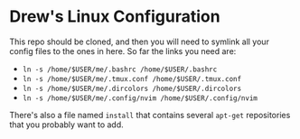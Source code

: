 # Drew's Linux Configuration

This repo should be cloned, and then you will need to symlink
all your config files to the ones in here. So far the links
you need are:

- `ln -s /home/$USER/me/.bashrc /home/$USER/.bashrc`
- `ln -s /home/$USER/me/.tmux.conf /home/$USER/.tmux.conf`
- `ln -s /home/$USER/me/.dircolors /home/$USER/.dircolors`
- `ln -s /home/$USER/me/.config/nvim /home/$USER/.config/nvim`

There's also a file named `install` that contains several `apt-get`
repositories that you probably want to add.

